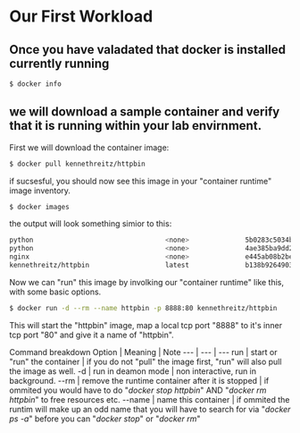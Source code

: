 # Our First Workload

## Once you have valadated that docker is installed currently running
```bash
$ docker info
```
## we will download a sample container and verify that it is running within your lab envirnment.

First we will download the container image:
```bash
$ docker pull kennethreitz/httpbin
```
if sucsesful, you should now see this image in your "container runtime" image inventory.
```bash
$ docker images
```
the output will look something simior to this:
```bash
python                                 <none>              5b0283c5034b        5 months ago        169MB
python                                 <none>              4ae385ba9dd2        5 months ago        909MB
nginx                                  <none>              e445ab08b2be        5 months ago        126MB
kennethreitz/httpbin                   latest              b138b9264903        14 months ago       534MB
```
Now we can "run" this image by involking our "container runtime" like this, with some basic options.
```bash
$ docker run -d --rm --name httpbin -p 8888:80 kennethreitz/httpbin
```
This will start the "httpbin" image, map a local tcp port "8888" to it's inner tcp port "80" and give it a name of "httpbin".

Command breakdown
Option | Meaning | Note
--- | --- | ---
run | start or "run" the container | if you do not "pull" the image first, "run" will also pull the image as well.
-d | run in deamon mode | non interactive, run in background.
--rm | remove the runtime container after it is stopped | if ommited you would have to do "*docker stop httpbin*" AND "*docker rm httpbin*" to free resources etc.
--name | name this container | if ommited the runtim will make up an odd name that you will have to search for via "*docker ps -a*" before you can "*docker stop*" or "*docker rm*"